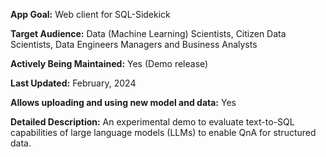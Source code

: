 **App Goal:** Web client for SQL-Sidekick

**Target Audience:** Data (Machine Learning) Scientists, Citizen Data Scientists, Data Engineers Managers and Business Analysts

**Actively Being Maintained:** Yes (Demo release)

**Last Updated:** February, 2024

**Allows uploading and using new model and data:** Yes

**Detailed Description:**
An experimental demo to evaluate text-to-SQL capabilities of large language models (LLMs) to enable QnA for structured data.
